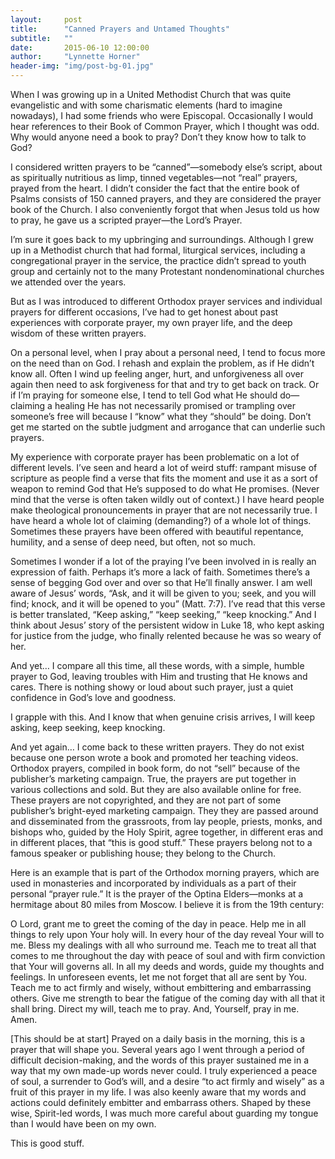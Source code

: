 ```yaml
---
layout:     post
title:      "Canned Prayers and Untamed Thoughts"
subtitle:   ""
date:       2015-06-10 12:00:00
author:     "Lynnette Horner"
header-img: "img/post-bg-01.jpg"
---
```


When I was growing up in a United Methodist Church that was quite evangelistic and with some charismatic elements (hard to imagine nowadays), I had some friends who were Episcopal. Occasionally I would hear references to their Book of Common Prayer, which I thought was odd. Why would anyone need a book to pray? Don’t they know how to talk to God?

I considered written prayers to be “canned”—somebody else’s script, about as spiritually nutritious as limp, tinned vegetables—not “real” prayers, prayed from the heart. I didn’t consider the fact that the entire book of Psalms consists of 150 canned prayers, and they are considered the prayer book of the Church. I also conveniently forgot that when Jesus told us how to pray, he gave us a scripted prayer—the Lord’s Prayer.

I’m sure it goes back to my upbringing and surroundings. Although I grew up in a Methodist church that had formal, liturgical services, including a congregational prayer in the service, the practice didn’t spread to youth group and certainly not to the many Protestant nondenominational churches we attended over the years.

But as I was introduced to different Orthodox prayer services and individual prayers for different occasions, I’ve had to get honest about past experiences with corporate prayer, my own prayer life, and the deep wisdom of these written prayers.

On a personal level, when I pray about a personal need, I tend to focus more on the need than on God. I rehash and explain the problem, as if He didn’t know all. Often I wind up feeling anger, hurt, and unforgiveness all over again then need to ask forgiveness for that and try to get back on track. Or if I’m praying for someone else, I tend to tell God what He should do—claiming a healing He has not necessarily promised or trampling over someone’s free will because I “know” what they “should” be doing. Don’t get me started on the subtle judgment and arrogance that can underlie such prayers.

My experience with corporate prayer has been problematic on a lot of different levels. I’ve seen and heard a lot of weird stuff: rampant misuse of scripture as people find a verse that fits the moment and use it as a sort of weapon to remind God that He’s supposed to do what He promises. (Never mind that the verse is often taken wildly out of context.) I have heard people make theological pronouncements in prayer that are not necessarily true. I have heard a whole lot of claiming (demanding?) of a whole lot of things. Sometimes these prayers have been offered with beautiful repentance, humility, and a sense of deep need, but often, not so much.

Sometimes I wonder if a lot of the praying I’ve been involved in is really an expression of faith. Perhaps it’s more a lack of faith. Sometimes there’s a sense of begging God over and over so that He’ll finally answer. I am well aware of Jesus’ words, “Ask, and it will be given to you; seek, and you will find; knock, and it will be opened to you” (Matt. 7:7). I’ve read that this verse is better translated, “Keep asking,” “keep seeking,” “keep knocking.” And I think about Jesus’ story of the persistent widow in Luke 18, who kept asking for justice from the judge, who finally relented because he was so weary of her.

And yet… I compare all this time, all these words, with a simple, humble prayer to God, leaving troubles with Him and trusting that He knows and cares. There is nothing showy or loud about such prayer, just a quiet confidence in God’s love and goodness.

I grapple with this. And I know that when genuine crisis arrives, I will keep asking, keep seeking, keep knocking.

And yet again… I come back to these written prayers. They do not exist because one person wrote a book and promoted her teaching videos. Orthodox prayers, compiled in book form, do not “sell” because of the publisher’s marketing campaign. True, the prayers are put together in various collections and sold. But they are also available online for free. These prayers are not copyrighted, and they are not part of some publisher’s bright-eyed marketing campaign. They they are passed around and disseminated from the grassroots, from lay people, priests, monks, and bishops who, guided by the Holy Spirit, agree together, in different eras and in different places, that “this is good stuff.” These prayers belong not to a famous speaker or publishing house; they belong to the Church.

Here is an example that is part of the Orthodox morning prayers, which are used in monasteries and incorporated by individuals as a part of their personal “prayer rule.” It is the prayer of the Optina Elders—monks at a hermitage about 80 miles from Moscow. I believe it is from the 19th century:

O Lord, grant me to greet the coming of the day in peace. Help me in all things to rely upon Your holy will. In every hour of the day reveal Your will to me. Bless my dealings with all who surround me. Teach me to treat all that comes to me throughout the day with peace of soul and with firm conviction that Your will governs all. In all my deeds and words, guide my thoughts and feelings. In unforeseen events, let me not forget that all are sent by You. Teach me to act firmly and wisely, without embittering and embarrassing others. Give me strength to bear the fatigue of the coming day with all that it shall bring. Direct my will, teach me to pray. And, Yourself, pray in me. Amen.

[This should be at start] Prayed on a daily basis in the morning, this is a prayer that will shape you. Several years ago I went through a period of difficult decision-making, and the words of this prayer sustained me in a way that my own made-up words never could. I truly experienced a peace of soul, a surrender to God’s will, and a desire “to act firmly and wisely” as a fruit of this prayer in my life. I was also keenly aware that my words and actions could definitely embitter and embarrass others. Shaped by these wise, Spirit-led words, I was much more careful about guarding my tongue than I would have been on my own.

This is good stuff.
